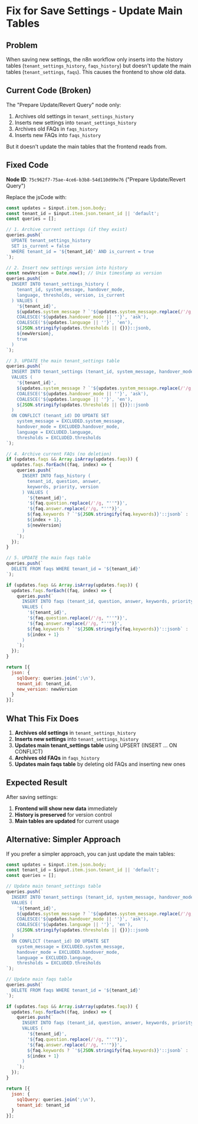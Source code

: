 # Fix for Save Settings - Update Main Tables

## Problem
When saving new settings, the n8n workflow only inserts into the history tables (`tenant_settings_history`, `faqs_history`) but doesn't update the main tables (`tenant_settings`, `faqs`). This causes the frontend to show old data.

## Current Code (Broken)
The "Prepare Update/Revert Query" node only:
1. Archives old settings in `tenant_settings_history`
2. Inserts new settings into `tenant_settings_history`
3. Archives old FAQs in `faqs_history`
4. Inserts new FAQs into `faqs_history`

But it doesn't update the main tables that the frontend reads from.

## Fixed Code

**Node ID**: `75c962f7-75ae-4ce6-b3b8-54d110d99e76` ("Prepare Update/Revert Query")

Replace the jsCode with:

```javascript
const updates = $input.item.json.body;
const tenant_id = $input.item.json.tenant_id || 'default';
const queries = [];

// 1. Archive current settings (if they exist)
queries.push(`
  UPDATE tenant_settings_history
  SET is_current = false
  WHERE tenant_id = '${tenant_id}' AND is_current = true
`);

// 2. Insert new settings version into history
const newVersion = Date.now(); // Unix timestamp as version
queries.push(`
  INSERT INTO tenant_settings_history (
    tenant_id, system_message, handover_mode, 
    language, thresholds, version, is_current
  ) VALUES (
    '${tenant_id}',
    ${updates.system_message ? `'${updates.system_message.replace(/'/g, "''")}'` : 'NULL'},
    COALESCE('${updates.handover_mode || ''}', 'ask'),
    COALESCE('${updates.language || ''}', 'en'),
    ${JSON.stringify(updates.thresholds || {})}::jsonb,
    ${newVersion},
    true
  )
`);

// 3. UPDATE the main tenant_settings table
queries.push(`
  INSERT INTO tenant_settings (tenant_id, system_message, handover_mode, language, thresholds)
  VALUES (
    '${tenant_id}',
    ${updates.system_message ? `'${updates.system_message.replace(/'/g, "''")}'` : 'NULL'},
    COALESCE('${updates.handover_mode || ''}', 'ask'),
    COALESCE('${updates.language || ''}', 'en'),
    ${JSON.stringify(updates.thresholds || {})}::jsonb
  )
  ON CONFLICT (tenant_id) DO UPDATE SET
    system_message = EXCLUDED.system_message,
    handover_mode = EXCLUDED.handover_mode,
    language = EXCLUDED.language,
    thresholds = EXCLUDED.thresholds
`);

// 4. Archive current FAQs (no deletion)
if (updates.faqs && Array.isArray(updates.faqs)) {
  updates.faqs.forEach((faq, index) => {
    queries.push(`
      INSERT INTO faqs_history (
        tenant_id, question, answer, 
        keywords, priority, version
      ) VALUES (
        '${tenant_id}',
        '${faq.question.replace(/'/g, "''")}',
        '${faq.answer.replace(/'/g, "''")}',
        ${faq.keywords ? `'${JSON.stringify(faq.keywords)}'::jsonb` : 'NULL'},
        ${index + 1},
        ${newVersion}
      )
    `);
  });
}

// 5. UPDATE the main faqs table
queries.push(`
  DELETE FROM faqs WHERE tenant_id = '${tenant_id}'
`);

if (updates.faqs && Array.isArray(updates.faqs)) {
  updates.faqs.forEach((faq, index) => {
    queries.push(`
      INSERT INTO faqs (tenant_id, question, answer, keywords, priority)
      VALUES (
        '${tenant_id}',
        '${faq.question.replace(/'/g, "''")}',
        '${faq.answer.replace(/'/g, "''")}',
        ${faq.keywords ? `'${JSON.stringify(faq.keywords)}'::jsonb` : 'NULL'},
        ${index + 1}
      )
    `);
  });
}

return [{
  json: {
    sqlQuery: queries.join(';\n'),
    tenant_id: tenant_id,
    new_version: newVersion
  }
}];
```

## What This Fix Does

1. **Archives old settings** in `tenant_settings_history`
2. **Inserts new settings** into `tenant_settings_history`
3. **Updates main tenant_settings table** using UPSERT (INSERT ... ON CONFLICT)
4. **Archives old FAQs** in `faqs_history`
5. **Updates main faqs table** by deleting old FAQs and inserting new ones

## Expected Result

After saving settings:
1. **Frontend will show new data** immediately
2. **History is preserved** for version control
3. **Main tables are updated** for current usage

## Alternative: Simpler Approach

If you prefer a simpler approach, you can just update the main tables:

```javascript
const updates = $input.item.json.body;
const tenant_id = $input.item.json.tenant_id || 'default';
const queries = [];

// Update main tenant_settings table
queries.push(`
  INSERT INTO tenant_settings (tenant_id, system_message, handover_mode, language, thresholds)
  VALUES (
    '${tenant_id}',
    ${updates.system_message ? `'${updates.system_message.replace(/'/g, "''")}'` : 'NULL'},
    COALESCE('${updates.handover_mode || ''}', 'ask'),
    COALESCE('${updates.language || ''}', 'en'),
    ${JSON.stringify(updates.thresholds || {})}::jsonb
  )
  ON CONFLICT (tenant_id) DO UPDATE SET
    system_message = EXCLUDED.system_message,
    handover_mode = EXCLUDED.handover_mode,
    language = EXCLUDED.language,
    thresholds = EXCLUDED.thresholds
`);

// Update main faqs table
queries.push(`
  DELETE FROM faqs WHERE tenant_id = '${tenant_id}'
`);

if (updates.faqs && Array.isArray(updates.faqs)) {
  updates.faqs.forEach((faq, index) => {
    queries.push(`
      INSERT INTO faqs (tenant_id, question, answer, keywords, priority)
      VALUES (
        '${tenant_id}',
        '${faq.question.replace(/'/g, "''")}',
        '${faq.answer.replace(/'/g, "''")}',
        ${faq.keywords ? `'${JSON.stringify(faq.keywords)}'::jsonb` : 'NULL'},
        ${index + 1}
      )
    `);
  });
}

return [{
  json: {
    sqlQuery: queries.join(';\n'),
    tenant_id: tenant_id
  }
}];
```
